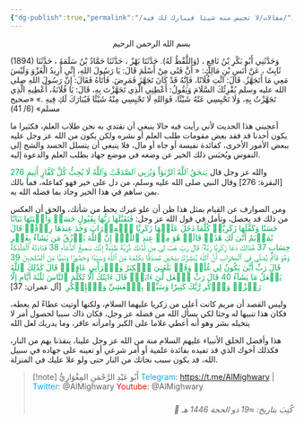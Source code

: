 ```yaml
---
{"dg-publish":true,"permalink":"/مقالات/لا تحبس منه شيئا فيبارك لك فيه/","noteIcon":"✨"}
---
```


<center>بسم الله الرحمن الرحيم </center>

 
(1894) وَحَدَّثَنِي أَبُو بَكْرِ بْنُ نَافِعٍ ، (وَاللَّفْظُ لَهُ). حَدَّثَنَا بَهْزٌ ، حَدَّثَنَا حَمَّادُ بْنُ سَلَمَةَ ، حَدَّثَنَا ثَابِتٌ ، عَنْ أَنَسِ بْنِ مَالِكٍ: « أَنَّ فَتًى مِنْ أَسْلَمَ قَالَ: يَا رَسُولَ اللهِ، إِنِّي أُرِيدُ الْغَزْوَ وَلَيْسَ مَعِي مَا أَتَجَهَّزُ. قَالَ: ائْتِ فُلَانًا، فَإِنَّهُ قَدْ كَانَ تَجَهَّزَ فَمَرِضَ. فَأَتَاهُ فَقَالَ: إِنَّ رَسُولَ اللهِ صلى الله عليه وسلم يُقْرِئُكَ السَّلَامَ وَيَقُولُ: أَعْطِنِي الَّذِي تَجَهَّزْتَ بِهِ، قَالَ: يَا فُلَانَةُ، أَعْطِيهِ الَّذِي تَجَهَّزْتُ بِهِ، وَلَا تَحْبِسِي عَنْهُ شَيْئًا، فَوَاللهِ لَا تَحْبِسِي مِنْهُ شَيْئًا فَيُبَارَكَ لَكِ فِيهِ .»
«صحيح مسلم» (6/ 41)

أعجبني هذا الحديث لأني رأيت فيه حالا ينبغي أن نقتدي به نحن طلاب العلم، فكثيرا ما يكون أحدنا قد فقد بعض مقومات طلب العلم أو نشره ولكن يكون من الله عز وجل عليه ببعض الأمور الأخرى، كفائدة نفيسة أو جاه أو مال، فلا ينبغي أن يتسلل الحسد والشح إلى النفوس ويُحبَس ذلك الخير عن وضعه في موضع جهاد بطلب العلم والدعوة إليه. 

والله عز وجل قال <font color="#00b050">يَمۡحَقُ ٱللَّهُ ٱلرِّبَوٰاْ وَيُرۡبِي ٱلصَّدَقَٰتِۗ وَٱللَّهُ لَا يُحِبُّ كُلَّ كَفَّارٍ أَثِيمٍ 276</font>  [البقرة: 276]
وقال النبي صلى الله عليه وسلم، من دل على خير فهو كفاعله، فما بالك بمن ساهم في هذا الخير وجاد بما فضله الله به.
 
ومن الصوارف عن القيام بمثل هذا ظن أن علو غيرك يحط من شأنك، والحق أن العكس من ذلك قد يحصل، وتأمل في قول الله عز وجل: 
<font color="#00b050">فَتَقَبَّلَهَا رَبُّهَا بِقَبُولٍ حَسَنٖ وَأَنۢبَتَهَا نَبَاتًا حَسَنٗا وَكَفَّلَهَا زَكَرِيَّاۖ كُلَّمَا دَخَلَ عَلَيۡهَا زَكَرِيَّا ٱلۡمِحۡرَابَ وَجَدَ عِندَهَا رِزۡقٗاۖ قَالَ يَٰمَرۡيَمُ أَنَّىٰ لَكِ هَٰذَاۖ قَالَتۡ هُوَ مِنۡ عِندِ ٱللَّهِۖ إِنَّ ٱللَّهَ يَرۡزُقُ مَن يَشَآءُ بِغَيۡرِ حِسَابٍ 37 هُنَالِكَ دَعَا زَكَرِيَّا رَبَّهُۥۖ قَالَ رَبِّ هَبۡ لِي مِن لَّدُنكَ ذُرِّيَّةٗ طَيِّبَةًۖ إِنَّكَ سَمِيعُ ٱلدُّعَآءِ 38 فَنَادَتۡهُ ٱلۡمَلَٰٓئِكَةُ وَهُوَ قَآئِمٞ يُصَلِّي فِي ٱلۡمِحۡرَابِ أَنَّ ٱللَّهَ يُبَشِّرُكَ بِيَحۡيَىٰ مُصَدِّقَۢا بِكَلِمَةٖ مِّنَ ٱللَّهِ وَسَيِّدٗا وَحَصُورٗا وَنَبِيّٗا مِّنَ ٱلصَّٰلِحِينَ 39 قَالَ رَبِّ أَنَّىٰ يَكُونُ لِي غُلَٰمٞ وَقَدۡ بَلَغَنِيَ ٱلۡكِبَرُ وَٱمۡرَأَتِي عَاقِرٞۖ قَالَ كَذَٰلِكَ ٱللَّهُ يَفۡعَلُ مَا يَشَآءُ 40 قَالَ رَبِّ ٱجۡعَل لِّيٓ ءَايَةٗۖ قَالَ ءَايَتُكَ أَلَّا تُكَلِّمَ ٱلنَّاسَ ثَلَٰثَةَ أَيَّامٍ إِلَّا رَمۡزٗاۗ وَٱذۡكُر رَّبَّكَ كَثِيرٗا وَسَبِّحۡ بِٱلۡعَشِيِّ وَٱلۡإِبۡكَٰرِ</font>  [آل عمران: 37]

وليس القصد أن مريم كانت أعلى من زكريا عليهما السلام، ولكنها أوتيت عطاءً لم يعطه، فكان هذا تنبيها له وحثا لكي يسأل الله من فضله عز وجل، فكان ذاك سببا لحصول أمر لا يتخيله بشر وهو أنه أعطي غلاما على الكبر وامرأته عاقر، وما يدريك لعل الله

هذا وأفضل الخلق الأنبياء عليهم السلام منة من الله عز وجل علينا، ينقذنا بهم من النار، فكذلك أخوك الذي قد تفيده بفائدة علمية أو أمر شرعي أو تعينه على جهاده في سبيل الله، قد يكون سبب نجاتك من النار حتى ولو علا عليك في المنزلة. 


> [!note] أَبُو عَبْدِ الرَّحْمَنِ المِغْوَارِيُّ 
> <font color="#00b0f0">Telegram</font>: https://t.me/AlMighwary | <font color="#00b0f0">Twitter</font>: @AlMighwary 
<font color="#ff0000">Youtube</font>: @AlMighwary <footer style="text-align:right; font-style:italic; padding-top:10px;">📅 كُتِبَ  بتاريخ: ≈19 ذو الحجة 1446 هـ</footer>
   







